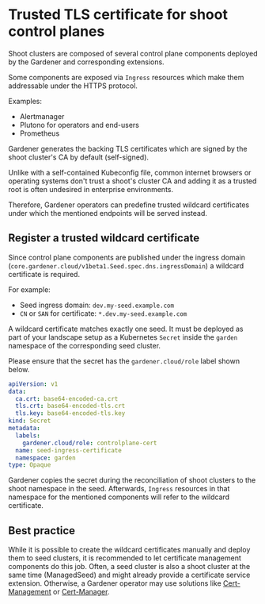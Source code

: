 # Trusted TLS certificate for shoot control planes
Shoot clusters are composed of several control plane components deployed by the Gardener and corresponding extensions.

Some components are exposed via `Ingress` resources which make them addressable under the HTTPS protocol.

Examples:
- Alertmanager
- Plutono for operators and end-users
- Prometheus

Gardener generates the backing TLS certificates which are signed by the shoot cluster's CA by default (self-signed).

Unlike with a self-contained Kubeconfig file, common internet browsers or operating systems don't trust a shoot's cluster CA and adding it as a trusted root is often undesired in enterprise environments.

Therefore, Gardener operators can predefine trusted wildcard certificates under which the mentioned endpoints will be served instead.

## Register a trusted wildcard certificate
Since control plane components are published under the ingress domain (`core.gardener.cloud/v1beta1.Seed.spec.dns.ingressDomain`) a wildcard certificate is required.

For example:
- Seed ingress domain: `dev.my-seed.example.com`
- `CN` or `SAN` for certificate: `*.dev.my-seed.example.com`

A wildcard certificate matches exactly one seed. It must be deployed as part of your landscape setup as a Kubernetes `Secret` inside the `garden` namespace of the corresponding seed cluster.

Please ensure that the secret has the `gardener.cloud/role` label shown below.

```yaml
apiVersion: v1
data:
  ca.crt: base64-encoded-ca.crt
  tls.crt: base64-encoded-tls.crt
  tls.key: base64-encoded-tls.key
kind: Secret
metadata:
  labels:
    gardener.cloud/role: controlplane-cert
  name: seed-ingress-certificate
  namespace: garden
type: Opaque
```

Gardener copies the secret during the reconciliation of shoot clusters to the shoot namespace in the seed. Afterwards, `Ingress` resources in that namespace for the mentioned components will refer to the wildcard certificate.

## Best practice
While it is possible to create the wildcard certificates manually and deploy them to seed clusters, it is recommended to let certificate management components do this job. Often, a seed cluster is also a shoot cluster at the same time (ManagedSeed) and might already provide a certificate service extension.
Otherwise, a Gardener operator may use solutions like [Cert-Management](https://github.com/gardener/cert-management) or [Cert-Manager](https://github.com/jetstack/cert-manager).